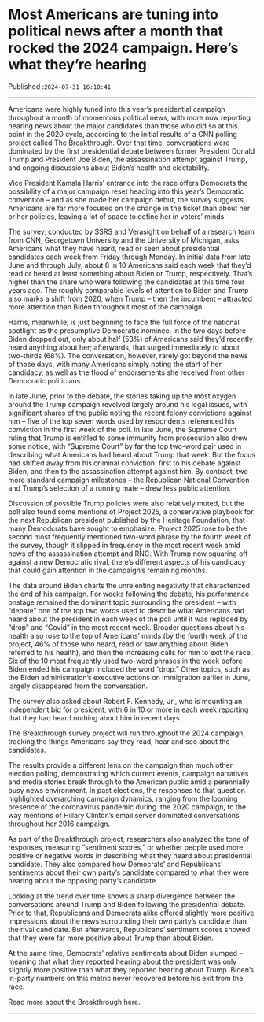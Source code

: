 # Most Americans are tuning into political news after a month that rocked the 2024 campaign. Here’s what they’re hearing

Published :`2024-07-31 16:18:41`

---

Americans were highly tuned into this year’s presidential campaign throughout a month of momentous political news, with more now reporting hearing news about the major candidates than those who did so at this point in the 2020 cycle, according to the initial results of a CNN polling project called The Breakthrough. Over that time, conversations were dominated by the first presidential debate between former President Donald Trump and President Joe Biden, the assassination attempt against Trump, and ongoing discussions about Biden’s health and electability.

Vice President Kamala Harris’ entrance into the race offers Democrats the possibility of a major campaign reset heading into this year’s Democratic convention – and as she made her campaign debut, the survey suggests Americans are far more focused on the change in the ticket than about her or her policies, leaving a lot of space to define her in voters’ minds.

The survey, conducted by SSRS and Verasight on behalf of a research team from CNN, Georgetown University and the University of Michigan, asks Americans what they have heard, read or seen about presidential candidates each week from Friday through Monday. In initial data from late June and through July, about 8 in 10 Americans said each week that they’d read or heard at least something about Biden or Trump, respectively. That’s higher than the share who were following the candidates at this time four years ago. The roughly comparable levels of attention to Biden and Trump also marks a shift from 2020, when Trump – then the incumbent – attracted more attention than Biden throughout most of the campaign.

Harris, meanwhile, is just beginning to face the full force of the national spotlight as the presumptive Democratic nominee. In the two days before Biden dropped out, only about half (53%) of Americans said they’d recently heard anything about her; afterwards, that surged immediately to about two-thirds (68%). The conversation, however, rarely got beyond the news of those days, with many Americans simply noting the start of her candidacy, as well as the flood of endorsements she received from other Democratic politicians.

In late June, prior to the debate, the stories taking up the most oxygen around the Trump campaign revolved largely around his legal issues, with significant shares of the public noting the recent felony convictions against him – five of the top seven words used by respondents referenced his conviction in the first week of the poll. In late June, the Supreme Court ruling that Trump is entitled to some immunity from prosecution also drew some notice, with “Supreme Court” by far the top two-word pair used in describing what Americans had heard about Trump that week. But the focus had shifted away from his criminal conviction: first to his debate against Biden, and then to the assassination attempt against him. By contrast, two more standard campaign milestones – the Republican National Convention and Trump’s selection of a running mate – drew less public attention.

Discussion of possible Trump policies were also relatively muted, but the poll also found some mentions of Project 2025, a conservative playbook for the next Republican president published by the Heritage Foundation, that many Demodcrats have sought to emphasize. Project 2025 rose to be the second most frequently mentioned two-word phrase by the fourth week of the survey, though it slipped in frequency in the most recent week amid news of the assassination attempt and RNC. With Trump now squaring off against a new Democratic rival, there’s different aspects of his candidacy that could gain attention in the campaign’s remaining months.

The data around Biden charts the unrelenting negativity that characterized the end of his campaign. For weeks following the debate, his performance onstage remained the dominant topic surrounding the president – with “debate” one of the top two words used to describe what Americans had heard about the president in each week of the poll until it was replaced by “drop” and “Covid” in the most recent week. Broader questions about his health also rose to the top of Americans’ minds (by the fourth week of the project, 46% of those who heard, read or saw anything about Biden referred to his health), and then the increasing calls for him to exit the race. Six of the 10 most frequently used two-word phrases in the week before Biden ended his campaign included the word “drop.” Other topics, such as the Biden administration’s executive actions on immigration earlier in June, largely disappeared from the conversation.

The survey also asked about Robert F. Kennedy, Jr., who is mounting an independent bid for president, with 6 in 10 or more in each week reporting that they had heard nothing about him in recent days.

The Breakthrough survey project will run throughout the 2024 campaign, tracking the things Americans say they read, hear and see about the candidates.

The results provide a different lens on the campaign than much other election polling, demonstrating which current events, campaign narratives and media stories break through to the American public amid a perennially busy news environment. In past elections, the responses to that question highlighted overarching campaign dynamics, ranging from the looming presence of the coronavirus pandemic during  the 2020 campaign, to the way mentions of Hillary Clinton’s email server dominated conversations throughout her 2016 campaign.

As part of the Breakthrough project, researchers also analyzed the tone of responses, measuring “sentiment scores,” or whether people used more positive or negative words in describing what they heard about presidential candidate. They also compared how Democrats’ and Republicans’ sentiments about their own party’s candidate compared to what they were hearing about the opposing party’s candidate.

Looking at the trend over time shows a sharp divergence between the conversations around Trump and Biden following the presidential debate. Prior to that, Republicans and Democrats alike offered slightly more positive impressions about the news surrounding their own party’s candidate than the rival candidate. But afterwards, Republicans’ sentiment scores showed that they were far more positive about Trump than about Biden.

At the same time, Democrats’ relative sentiments about Biden slumped – meaning that what they reported hearing about the president was only slightly more positive than what they reported hearing about Trump. Biden’s in-party numbers on this metric never recovered before his exit from the race.

Read more about the Breakthrough here.

---

